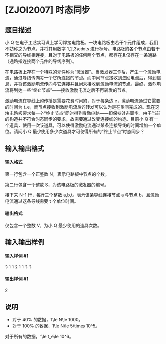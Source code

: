 
# [ZJOI2007] 时态同步
## 题目描述
小 Q 在电子工艺实习课上学习焊接电路板。一块电路板由若干个元件组成，我们不妨称之为节点，并将其用数字 1,2,3\cdots 进行标号。电路板的各个节点由若干不相交的导线相连接，且对于电路板的任何两个节点，都存在且仅存在一条通路（通路指连接两个元件的导线序列）。

在电路板上存在一个特殊的元件称为“激发器”。当激发器工作后，产生一个激励电流，通过导线传向每一个它所连接的节点。而中间节点接收到激励电流后，得到信息，并将该激励电流传向与它连接并且尚未接收到激励电流的节点。最终，激烈电流将到达一些“终止节点”――接收激励电流之后不再转发的节点。

激励电流在导线上的传播是需要花费时间的，对于每条边 e，激励电流通过它需要的时间为 t_e，而节点接收到激励电流后的转发可以认为是在瞬间完成的。现在这块电路板要求每一个“终止节点”同时得到激励电路――即保持时态同步。由于当前的构造并不符合时态同步的要求，故需要通过改变连接线的构造。目前小 Q 有一个道具，使用一次该道具，可以使得激励电流通过某条连接导线的时间增加一个单位。请问小 Q 最少使用多少次道具才可使得所有的“终止节点”时态同步？
## 输入输出格式
#### 输入格式

第一行包含一个正整数 N，表示电路板中节点的个数。

第二行包含一个整数 S，为该电路板的激发器的编号。

接下来 N-1 行，每行三个整数 a,b,t。表示该条导线连接节点 a 与节点 b，且激励电流通过这条导线需要 t 个单位时间。
#### 输出格式

仅包含一个整数 V，为小 Q 最少使用的道具次数。
## 输入输出样例
#### 输入样例 #1
3
1
1 2 1
1 3 3

#### 输出样例 #1
2

## 说明
- 对于 40\% 的数据，1\le N\le 1000。
- 对于 100\% 的数据，1\le N\le 5\times 10^5。

对于所有的数据，1\le t_e\le 10^6。

